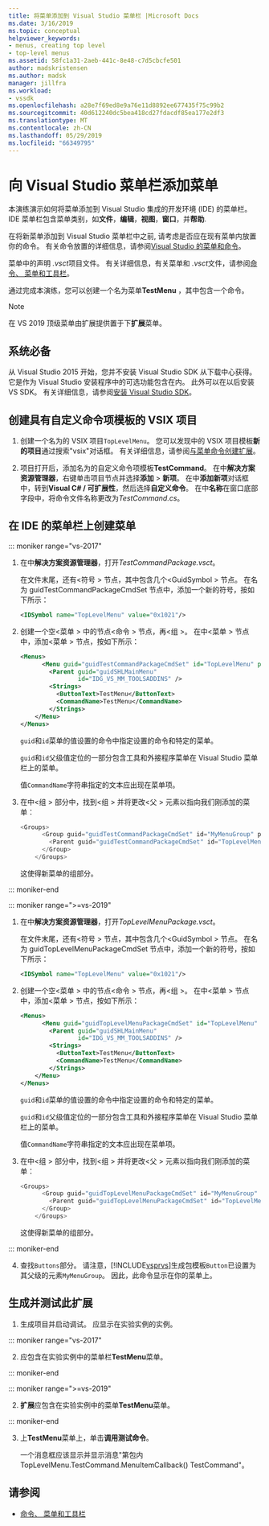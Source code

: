 ```yaml
---
title: 将菜单添加到 Visual Studio 菜单栏 |Microsoft Docs
ms.date: 3/16/2019
ms.topic: conceptual
helpviewer_keywords:
- menus, creating top level
- top-level menus
ms.assetid: 58fc1a31-2aeb-441c-8e48-c7d5cbcfe501
author: madskristensen
ms.author: madsk
manager: jillfra
ms.workload:
- vssdk
ms.openlocfilehash: a28e7f69ed8e9a76e11d8892ee677435f75c99b2
ms.sourcegitcommit: 40d612240dc5bea418cd27fdacdf85ea177e2df3
ms.translationtype: MT
ms.contentlocale: zh-CN
ms.lasthandoff: 05/29/2019
ms.locfileid: "66349795"
---
```

# <a name="add-a-menu-to-the-visual-studio-menu-bar"></a>向 Visual Studio 菜单栏添加菜单

本演练演示如何将菜单添加到 Visual Studio 集成的开发环境 (IDE) 的菜单栏。 IDE 菜单栏包含菜单类别，如**文件**，**编辑**，**视图**，**窗口**，并**帮助**.

在将新菜单添加到 Visual Studio 菜单栏中之前, 请考虑是否应在现有菜单内放置你的命令。 有关命令放置的详细信息，请参阅[Visual Studio 的菜单和命令](../extensibility/ux-guidelines/menus-and-commands-for-visual-studio.md)。

菜单中的声明 *.vsct*项目文件。 有关详细信息，有关菜单和 *.vsct*文件，请参阅[命令、 菜单和工具栏](../extensibility/internals/commands-menus-and-toolbars.md)。

通过完成本演练，您可以创建一个名为菜单**TestMenu** ，其中包含一个命令。

> [!NOTE]
> 在 VS 2019 顶级菜单由扩展提供置于下**扩展**菜单。

## <a name="prerequisites"></a>系统必备

从 Visual Studio 2015 开始，您并不安装 Visual Studio SDK 从下载中心获得。 它是作为 Visual Studio 安装程序中的可选功能包含在内。 此外可以在以后安装 VS SDK。 有关详细信息，请参阅[安装 Visual Studio SDK](../extensibility/installing-the-visual-studio-sdk.md)。

## <a name="create-a-vsix-project-that-has-a-custom-command-item-template"></a>创建具有自定义命令项模板的 VSIX 项目

1. 创建一个名为的 VSIX 项目`TopLevelMenu`。 您可以发现中的 VSIX 项目模板**新的项目**通过搜索"vsix"对话框。  有关详细信息，请参阅[与菜单命令创建扩展](../extensibility/creating-an-extension-with-a-menu-command.md)。

2. 项目打开后，添加名为的自定义命令项模板**TestCommand**。 在中**解决方案资源管理器**，右键单击项目节点并选择**添加** >  **新项**。 在中**添加新项**对话框中，转到**Visual C# / 可扩展性**，然后选择**自定义命令**。 在中**名称**在窗口底部字段中，将命令文件名称更改为*TestCommand.cs*。

## <a name="create-a-menu-on-the-ide-menu-bar"></a>在 IDE 的菜单栏上创建菜单

::: moniker range="vs-2017"

1. 在中**解决方案资源管理器**，打开*TestCommandPackage.vsct*。

    在文件末尾，还有\<符号 > 节点，其中包含几个\<GuidSymbol > 节点。 在名为 guidTestCommandPackageCmdSet 节点中，添加一个新的符号，按如下所示：

   ```xml
   <IDSymbol name="TopLevelMenu" value="0x1021"/>
   ```

2. 创建一个空\<菜单 > 中的节点\<命令 > 节点，再\<组 >。 在中\<菜单 > 节点中，添加\<菜单 > 节点，按如下所示：

   ```xml
   <Menus>
         <Menu guid="guidTestCommandPackageCmdSet" id="TopLevelMenu" priority="0x700" type="Menu">
           <Parent guid="guidSHLMainMenu"
                   id="IDG_VS_MM_TOOLSADDINS" />
           <Strings>
             <ButtonText>TestMenu</ButtonText>
             <CommandName>TestMenu</CommandName>
           </Strings>
       </Menu>
   </Menus>
   ```

    `guid`和`id`菜单的值设置的命令中指定设置的命令和特定的菜单。

    `guid`和`id`父级值定位的一部分包含工具和外接程序菜单在 Visual Studio 菜单栏上的菜单。

    值`CommandName`字符串指定的文本应出现在菜单项。

3. 在中\<组 > 部分中，找到\<组 > 并将更改\<父 > 元素以指向我们刚添加的菜单：

   ```csharp
   <Groups>
         <Group guid="guidTestCommandPackageCmdSet" id="MyMenuGroup" priority="0x0600">
           <Parent guid="guidTestCommandPackageCmdSet" id="TopLevelMenu"/>
         </Group>
       </Groups>
   ```

    这使得新菜单的组部分。

::: moniker-end

::: moniker range=">=vs-2019"

1. 在中**解决方案资源管理器**，打开*TopLevelMenuPackage.vsct*。

    在文件末尾，还有\<符号 > 节点，其中包含几个\<GuidSymbol > 节点。 在名为 guidTopLevelMenuPackageCmdSet 节点中，添加一个新的符号，按如下所示：

   ```xml
   <IDSymbol name="TopLevelMenu" value="0x1021"/>
   ```

2. 创建一个空\<菜单 > 中的节点\<命令 > 节点，再\<组 >。 在中\<菜单 > 节点中，添加\<菜单 > 节点，按如下所示：

   ```xml
   <Menus>
         <Menu guid="guidTopLevelMenuPackageCmdSet" id="TopLevelMenu" priority="0x700" type="Menu">
           <Parent guid="guidSHLMainMenu"
                   id="IDG_VS_MM_TOOLSADDINS" />
           <Strings>
             <ButtonText>TestMenu</ButtonText>
             <CommandName>TestMenu</CommandName>
           </Strings>
       </Menu>
   </Menus>
   ```

    `guid`和`id`菜单的值设置的命令中指定设置的命令和特定的菜单。

    `guid`和`id`父级值定位的一部分包含工具和外接程序菜单在 Visual Studio 菜单栏上的菜单。

    值`CommandName`字符串指定的文本应出现在菜单项。

3. 在中\<组 > 部分中，找到\<组 > 并将更改\<父 > 元素以指向我们刚添加的菜单：

   ```csharp
   <Groups>
         <Group guid="guidTopLevelMenuPackageCmdSet" id="MyMenuGroup" priority="0x0600">
           <Parent guid="guidTopLevelMenuPackageCmdSet" id="TopLevelMenu"/>
         </Group>
       </Groups>
   ```

    这使得新菜单的组部分。

::: moniker-end

4. 查找`Buttons`部分。 请注意，[!INCLUDE[vsprvs](../code-quality/includes/vsprvs_md.md)]生成包模板`Button`已设置为其父级的元素`MyMenuGroup`。 因此，此命令显示在你的菜单上。

## <a name="build-and-test-the-extension"></a>生成并测试此扩展

1. 生成项目并启动调试。 应显示在实验实例的实例。

::: moniker range="vs-2017"

2. 应包含在实验实例中的菜单栏**TestMenu**菜单。

::: moniker-end

::: moniker range=">=vs-2019"

2. **扩展**应包含在实验实例中的菜单**TestMenu**菜单。

::: moniker-end

3. 上**TestMenu**菜单上，单击**调用测试命令**。

     一个消息框应该显示并显示消息"第包内 TopLevelMenu.TestCommand.MenuItemCallback() TestCommand"。

## <a name="see-also"></a>请参阅

- [命令、 菜单和工具栏](../extensibility/internals/commands-menus-and-toolbars.md)